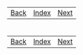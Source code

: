 <table width="100%">
    <tr>
        <td><a href="./015_Great_Number_Game.md">Back</a></td>
        <td><a href="../Index.md">Index</a></td>
        <td><a href="./017_Stopwatch.md">Next</a></td>
    </tr>
</table>

#

#

#

[]()
<table width="100%">
    <tr>
        <td><a href="./015_Great_Number_Game.md">Back</a></td>
        <td><a href="../Index.md">Index</a></td>
        <td><a href="./017_Stopwatch.md">Next</a></td>
    </tr>
</table>